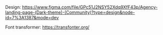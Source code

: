 Design: https://www.figma.com/file/GPc51J2NSY52Xdq9XfF43p/Agency-landing-page-(Dark-theme)-(Community)?type=design&node-id=7%3A1387&mode=dev

Font transformer: https://transfonter.org/